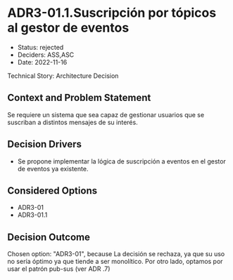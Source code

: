 # ADR3-01.1.Suscripción por tópicos al gestor de eventos

* Status: rejected
* Deciders: ASS,ASC
* Date: 2022-11-16

Technical Story: Architecture Decision

## Context and Problem Statement

Se requiere un sistema que sea capaz de gestionar usuarios que se suscriban a distintos mensajes de su interés.

## Decision Drivers

* Se propone implementar la lógica de suscripción a eventos en el gestor de eventos ya existente.

## Considered Options

* ADR3-01
* ADR3-01.1

## Decision Outcome

Chosen option: "ADR3-01", because La decisión se rechaza, ya que su uso no sería óptimo ya que tiende a ser monolítico. Por otro lado, optamos por usar el patrón pub-sus (ver ADR .7)
